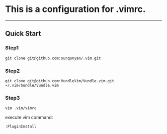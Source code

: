 This is a configuration for .vimrc.        
==
----
## Quick Start

### Step1
```
git clone git@github.com:sunqunyan/.vim.git
```

### Step2
```
git clone git@github.com:VundleVim/Vundle.vim.git ~/.vim/bundle/Vundle.vim
```

### Step3
```
vim .vim/vimrc
```

execute vim command:  
```
:PluginInstall
```
